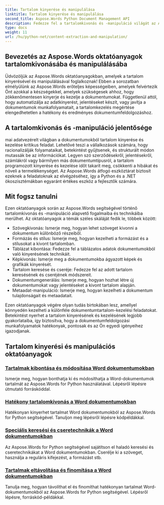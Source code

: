 ```yaml
---
title: Tartalom kinyerése és manipulálása
linktitle: Tartalom kinyerése és manipulálása
second_title: Aspose.Words Python Document Management API
description: Fedezze fel a tartalomkivonás és -manipuláció világát az Aspose.Words oktatóanyagaival. Tanulja meg, hogyan lehet hatékonyan kivonni és kezelni a tartalmat Python és .NET használatával, javítva dokumentumfeldolgozási képességeit.
type: docs
weight: 11
url: /hu/python-net/content-extraction-and-manipulation/
---
```

## Bevezetés az Aspose.Words oktatóanyagok tartalomkivonásába és manipulálásába

Üdvözöljük az Aspose.Words oktatóanyagokban, amelyek a tartalom kinyerésével és manipulálásával foglalkoznak! Ebben a sorozatban elmélyülünk az Aspose.Words erőteljes képességeiben, amelyek felvértezik Önt azokkal a készségekkel, amelyek szükségesek ahhoz, hogy zökkenőmentesen kinyerje és kezelje a dokumentumokat. Függetlenül attól, hogy automatizálja az adatkinyerést, jelentéseket készít, vagy javítja a dokumentumok munkafolyamatait, a tartalomkezelés megértése elengedhetetlen a hatékony és eredményes dokumentumfeldolgozáshoz.

## A tartalomkivonás és -manipuláció jelentősége

mai adatvezérelt világban a dokumentumokból tartalom kinyerése és kezelése kritikus feladat. Lehetővé teszi a vállalkozások számára, hogy racionalizálják folyamataikat, betekintést gyűjtsenek, és strukturált módon mutassák be az információkat. Legyen szó szerződésekről, jelentésekről, számlákról vagy bármilyen más dokumentumtípusról, a tartalom programozott kinyerése és kezelése időt takarít meg, csökkenti a hibákat és növeli a termelékenységet. Az Aspose.Words átfogó eszköztárat biztosít ezeknek a feladatoknak az elvégzéséhez, így a Python és a .NET ökoszisztémákban egyaránt értékes eszköz a fejlesztők számára.

## Mit fogsz tanulni

Ezen oktatóanyagok során az Aspose.Words segítségével történő tartalomkivonás és -manipuláció alapvető fogalmaiba és technikáiba merülhet. Az oktatóanyagok a témák széles skáláját fedik le, többek között:

- Szövegkivonás: Ismerje meg, hogyan lehet szöveget kivonni a dokumentum különböző részeiből.
- Formázás és stílus: Ismerje meg, hogyan kezelheti a formázást és a stílusokat a kivont tartalomban.
- Táblázat kibontása: Fedezze fel a táblázatos adatok dokumentumokból való kinyerésének technikáit.
- Képkivonás: Ismerje meg a dokumentumokba ágyazott képek és grafikák kinyerését.
- Tartalom keresése és cseréje: Fedezze fel az adott tartalom keresésének és cseréjének módszereit.
- Dokumentumgenerálás: Ismerje meg, hogyan hozhat létre új dokumentumokat vagy jelentéseket a kivont tartalom alapján.
- Metaadat-manipuláció: Ismerje meg, hogyan kezelheti a dokumentum tulajdonságait és metaadatait.

Ezen oktatóanyagok végére olyan tudás birtokában lesz, amellyel könnyedén kezelheti a különféle dokumentumtartalom-kezelési feladatokat. Betekintést nyerhet a tartalom kinyerésének és kezelésének legjobb gyakorlataiba, így biztosítva, hogy a dokumentumfeldolgozási munkafolyamatok hatékonyak, pontosak és az Ön egyedi igényeihez igazodjanak.

## Tartalom kinyerési és manipulációs oktatóanyagok
### [Tartalmak kibontása és módosítása Word dokumentumokban](./extract-modify-document-content/)
Ismerje meg, hogyan bonthatja ki és módosíthatja a Word-dokumentumok tartalmát az Aspose.Words for Python használatával. Lépésről lépésre útmutató forráskóddal.
### [Hatékony tartalomkivonás a Word dokumentumokban](./document-content-extraction/)
Hatékonyan kinyerhet tartalmat Word dokumentumokból az Aspose.Words for Python segítségével. Tanuljon meg lépésről lépésre kódpéldákkal.
### [Speciális keresési és cseretechnikák a Word dokumentumokban](./find-replace-documents/)
Az Aspose.Words for Python segítségével sajátítson el haladó keresési és cseretechnikákat a Word dokumentumokban. Cserélje ki a szöveget, használja a reguláris kifejezést, a formázást stb.
### [Tartalmak eltávolítása és finomítása a Word dokumentumokban](./remove-content-documents/)
Tanulja meg, hogyan távolíthat el és finomíthat hatékonyan tartalmat Word-dokumentumokból az Aspose.Words for Python segítségével. Lépésről lépésre, forráskód-példákkal.
